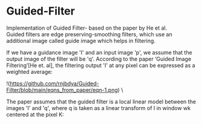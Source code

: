 # Guided-Filter
Implementation of Guided Filter- based on the paper by He et al. <br />
Guided filters are edge preserving-smoothing filters, which use an additional image called guide image which helps in filtering. 

If we have a guidance image 'I' and an input image 'p', we assume that the output image of the filter will be 'q'.  According to the paper ‘Guided Image Filtering’[He et. al], the filtering output 'I' at any pixel can be expressed as a weighted average: 

!(https://github.com/rnjbdya/Guided-Filter/blob/main/eqns_from_paper/eqn-1.png) \

The paper assumes that the guided filter is a local linear model between the images 'I' and 'q', where q is taken as a linear transform of I in window wk  centered at the pixel K:
